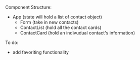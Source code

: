 Component Structure:

- App (state will hold a list of contact object) 
  - Form (take in new contacts)
  - ContactList (hold all the contact cards)
  - ContactCard (hold an indivudual contact's information)


To do:
- add favoriting functionality 
